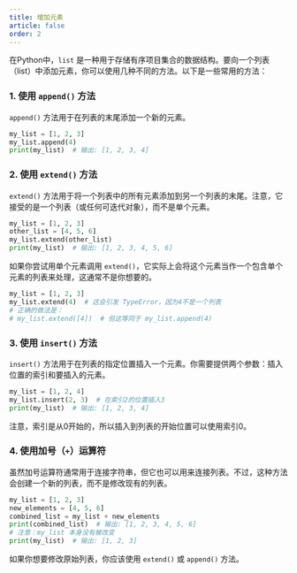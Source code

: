 ```yaml
---
title: 增加元素
article: false
order: 2
---
```


在Python中，`list` 是一种用于存储有序项目集合的数据结构。要向一个列表（list）中添加元素，你可以使用几种不同的方法。以下是一些常用的方法：

### 1. 使用 `append()` 方法

`append()` 方法用于在列表的末尾添加一个新的元素。

```python
my_list = [1, 2, 3]
my_list.append(4)
print(my_list)  # 输出: [1, 2, 3, 4]
```

### 2. 使用 `extend()` 方法

`extend()` 方法用于将一个列表中的所有元素添加到另一个列表的末尾。注意，它接受的是一个列表（或任何可迭代对象），而不是单个元素。

```python
my_list = [1, 2, 3]
other_list = [4, 5, 6]
my_list.extend(other_list)
print(my_list)  # 输出: [1, 2, 3, 4, 5, 6]
```

如果你尝试用单个元素调用 `extend()`，它实际上会将这个元素当作一个包含单个元素的列表来处理，这通常不是你想要的。

```python
my_list = [1, 2, 3]
my_list.extend(4)  # 这会引发 TypeError，因为4不是一个列表
# 正确的做法是：
# my_list.extend([4])  # 但这等同于 my_list.append(4)
```

### 3. 使用 `insert()` 方法

`insert()` 方法用于在列表的指定位置插入一个元素。你需要提供两个参数：插入位置的索引和要插入的元素。

```python
my_list = [1, 2, 4]
my_list.insert(2, 3)  # 在索引2的位置插入3
print(my_list)  # 输出: [1, 2, 3, 4]
```

注意，索引是从0开始的，所以插入到列表的开始位置可以使用索引0。

### 4. 使用加号（`+`）运算符

虽然加号运算符通常用于连接字符串，但它也可以用来连接列表。不过，这种方法会创建一个新的列表，而不是修改现有的列表。

```python
my_list = [1, 2, 3]
new_elements = [4, 5, 6]
combined_list = my_list + new_elements
print(combined_list)  # 输出: [1, 2, 3, 4, 5, 6]
# 注意：my_list 本身没有被改变
print(my_list)  # 输出: [1, 2, 3]
```

如果你想要修改原始列表，你应该使用 `extend()` 或 `append()` 方法。